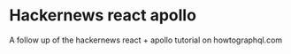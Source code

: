 # Hackernews react apollo

A follow up of the hackernews react + apollo tutorial on howtographql.com